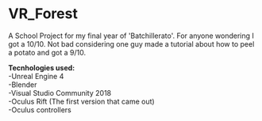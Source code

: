 # VR_Forest
A School Project for my final year of 'Batchillerato'.
For anyone wondering I got a 10/10. Not bad considering one guy made a tutorial about how to peel a potato and got a 9/10.

<b>Tecnhologies used:</b><br/>
-Unreal Engine 4<br/>
-Blender<br/>
-Visual Studio Community 2018<br/>
-Oculus Rift (The first version that came out)<br/>
-Oculus controllers<br/>

